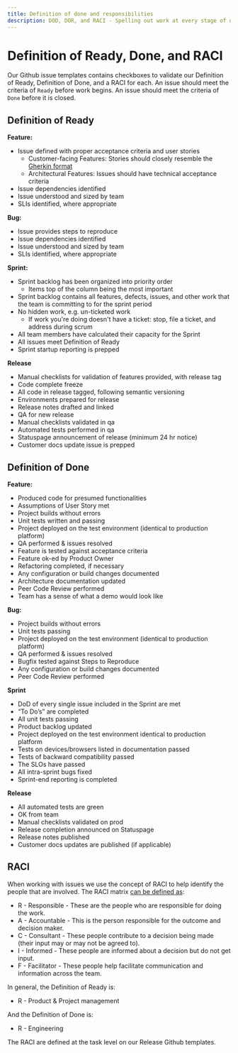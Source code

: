 ```yaml
---
title: Definition of done and responsibilities
description: DOD, DOR, and RACI - Spelling out work at every stage of development
---
```

# Definition of Ready, Done, and RACI

Our Github issue templates contains checkboxes to validate our Definition of Ready, Definition of Done, and a RACI for each. An issue should meet the criteria of `Ready` before work begins. An issue should meet the criteria of `Done` before it is closed.

## Definition of Ready
**Feature:**
- Issue defined with proper acceptance criteria and user stories
    - Customer-facing Features: Stories should closely resemble the [Gherkin format](https://cucumber.io/docs/gherkin/)
    - Architectural Features: Issues should have technical acceptance criteria
- Issue dependencies identified
- Issue understood and sized by team
- SLIs identified, where appropriate

**Bug:**
- Issue provides steps to reproduce
- Issue dependencies identified
- Issue understood and sized by team
- SLIs identified, where appropriate

**Sprint:**
- Sprint backlog has been organized into priority order
    - Items top of the column being the most important
- Sprint backlog contains all features, defects, issues, and other work that the team is committing to for the sprint period
- No hidden work, e.g. un-ticketed work
    - If work you're doing doesn't have a ticket: stop, file a ticket, and address during scrum
- All team members have calculated their capacity for the Sprint
- All issues meet Definition of Ready
- Sprint startup reporting is prepped

**Release**
- Manual checklists for validation of features provided, with release tag
- Code complete freeze
- All code in release tagged, following semantic versioning
- Environments prepared for release
- Release notes drafted and linked
- QA for new release
- Manual checklists validated in qa
- Automated tests performed in qa
- Statuspage announcement of release (minimum 24 hr notice)
- Customer docs update issue is prepped

## Definition of Done
**Feature:**
- Produced code for presumed functionalities
- Assumptions of User Story met
- Project builds without errors
- Unit tests written and passing
- Project deployed on the test environment (identical to production platform)
- QA performed & issues resolved
- Feature is tested against acceptance criteria
- Feature ok-ed by Product Owner
- Refactoring completed, if necessary
- Any configuration or build changes documented
- Architecture documentation updated
- Peer Code Review performed
- Team has a sense of what a demo would look like

**Bug:**
- Project builds without errors
- Unit tests passing
- Project deployed on the test environment (identical to production platform)
- QA performed & issues resolved
- Bugfix tested against Steps to Reproduce
- Any configuration or build changes documented
- Peer Code Review performed

**Sprint**
- DoD of every single issue included in the Sprint are met
- “To Do’s” are completed
- All unit tests passing
- Product backlog updated
- Project deployed on the test environment identical to production platform
- Tests on devices/browsers listed in documentation passed
- Tests of backward compatibility passed
- The SLOs have passed
- All intra-sprint bugs fixed
- Sprint-end reporting is completed

**Release**
- All automated tests are green
- OK from team
- Manual checklists validated on prod
- Release completion announced on Statuspage
- Release notes published
- Customer docs updates are published (if applicable)

## RACI
When working with issues we use the concept of RACI to help identify the people that are involved. The RACI matrix [can be defined as](https://techblog.constantcontact.com/software-development/scrum-and-raci/):
- R - Responsible - These are the people who are responsible for doing the work.
- A - Accountable - This is the person responsible for the outcome and decision maker.
- C - Consultant - These people contribute to a decision being made (their input may or may not be agreed to).
- I - Informed - These people are informed about a decision but do not get input.
- F - Facilitator - These people help facilitate communication and information across the team.

In general, the Definition of Ready is:
- R - Product & Project management

And the Definition of Done is:
- R - Engineering

The RACI are defined at the task level on our Release Github templates.
